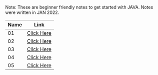 Note: These are beginner friendly notes to get started with JAVA. Notes were written in JAN 2022.

| Name | Link |
|---|:-:|
| 01 | [Click Here]()|
| 02 | [Click Here]()|
| 03 | [Click Here]()|
| 04 | [Click Here]()|
| 05 | [Click Here]()|
